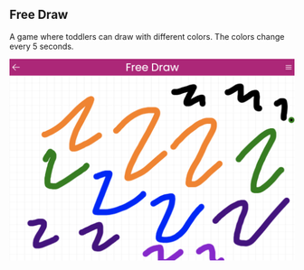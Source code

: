 ## Free Draw

A game where toddlers can draw with different colors. The colors change every 5 seconds.

![Free Draw](../../../public/screenshots/free-draw.png)
